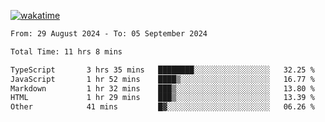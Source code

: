 [![wakatime](https://wakatime.com/badge/user/702d7a0d-6421-40c6-be4d-9b18f6ca91d5.svg)](https://wakatime.com/@702d7a0d-6421-40c6-be4d-9b18f6ca91d5)

<!--START_SECTION:waka-->

```txt
From: 29 August 2024 - To: 05 September 2024

Total Time: 11 hrs 8 mins

TypeScript       3 hrs 35 mins   ████████░░░░░░░░░░░░░░░░░   32.25 %
JavaScript       1 hr 52 mins    ████▒░░░░░░░░░░░░░░░░░░░░   16.77 %
Markdown         1 hr 32 mins    ███▒░░░░░░░░░░░░░░░░░░░░░   13.80 %
HTML             1 hr 29 mins    ███▒░░░░░░░░░░░░░░░░░░░░░   13.39 %
Other            41 mins         █▓░░░░░░░░░░░░░░░░░░░░░░░   06.26 %
```

<!--END_SECTION:waka-->